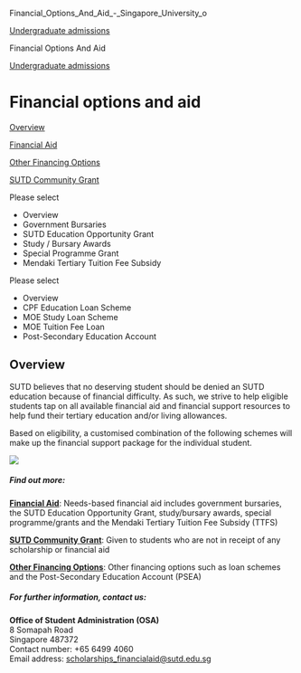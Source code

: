 Financial_Options_And_Aid_-_Singapore_University_o



[Undergraduate admissions](/admissions/undergraduate) 

Financial Options And Aid

[Undergraduate admissions](https://www.sutd.edu.sg/admissions/undergraduate)

Financial options and aid
=========================

[Overview](/admissions/undergraduate/financing-options-and-aid/#tabs)

[Financial Aid](/admissions/undergraduate/financing-options-and-aid/financial-aid/#tabs)

[Other Financing Options](/admissions/undergraduate/financing-options-and-aid/other-financing-options/#tabs)

[SUTD Community Grant](/admissions/undergraduate/financing-options-and-aid/sutd-community-grant/#tabs)

Please select

* Overview
* Government Bursaries
* SUTD Education Opportunity Grant
* Study / Bursary Awards
* Special Programme Grant
* Mendaki Tertiary Tuition Fee Subsidy

Please select

* Overview
* CPF Education Loan Scheme
* MOE Study Loan Scheme
* MOE Tuition Fee Loan
* Post-Secondary Education Account

Overview
--------

SUTD believes that no deserving student should be denied an SUTD education because of financial difficulty. As such, we strive to help eligible students tap on all available financial aid and financial support resources to help fund their tertiary education and/or living allowances.

Based on eligibility, a customised combination of the following schemes will make up the financial support package for the individual student.

![](https://www.sutd.edu.sg/wp-content/uploads/2024/10/download1.png)

##### **Find out more:**

[**Financial Aid**](/admissions/undergraduate/financing-options-and-aid/financial-aid//): Needs-based financial aid includes government bursaries, the SUTD Education Opportunity Grant, study/bursary awards, special programme/grants and the Mendaki Tertiary Tuition Fee Subsidy (TTFS)

[**SUTD Community Grant**](/admissions/undergraduate/financing-options-and-aid/sutd-community-grant/): Given to students who are not in receipt of any scholarship or financial aid

[**Other Financing Options**](/admissions/undergraduate/financing-options-and-aid/other-financing-options/overview/): Other financing options such as loan schemes and the Post-Secondary Education Account (PSEA)

##### **For further information, contact us:**

**Office of Student Administration (OSA)**  
8 Somapah Road  
Singapore 487372  
Contact number: +65 6499 4060  
Email address: [scholarships\_financialaid@sutd.edu.sg](mailto:scholarships_financialaid@sutd.edu.sg)

